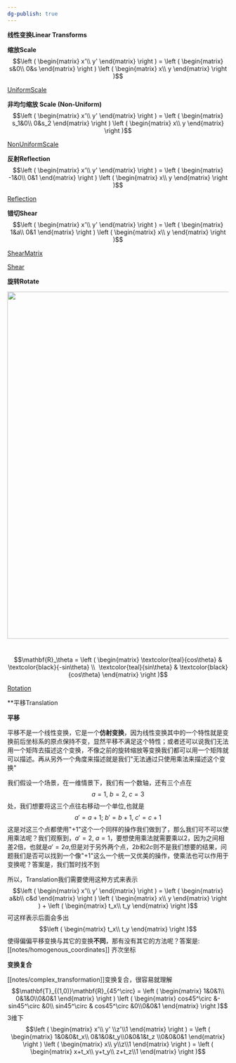 ```yaml
---
dg-publish: true
---
```

**线性变换Linear Transforms**

**缩放Scale**$$\left ( \begin{matrix} x'\\ y' \end{matrix} \right ) = \left ( \begin{matrix} s&0\\ 0&s \end{matrix} \right ) \left ( \begin{matrix} x\\ y \end{matrix} \right )$$

  

[UniformScale](https://cdn.jsdelivr.net/gh/aaronmack/image-hosting@master/mathematics/UniformScale.mp4 ':include :type=video controls width=100% height=360px')

  

**非均匀缩放 Scale (Non-Uniform)**$$\left ( \begin{matrix} x'\\ y' \end{matrix} \right ) = \left ( \begin{matrix} s_1&0\\ 0&s_2 \end{matrix} \right ) \left ( \begin{matrix} x\\ y \end{matrix} \right )$$

  

[NonUniformScale](https://cdn.jsdelivr.net/gh/aaronmack/image-hosting@master/mathematics/NonUniformScale.mp4 ':include :type=video controls width=100% height=360px')

  

**反射Reflection**$$\left ( \begin{matrix} x'\\ y' \end{matrix} \right ) = \left ( \begin{matrix} -1&0\\ 0&1 \end{matrix} \right ) \left ( \begin{matrix} x\\ y \end{matrix} \right )$$

  

[Reflection](https://cdn.jsdelivr.net/gh/aaronmack/image-hosting@master/mathematics/Reflection.mp4 ':include :type=video controls width=100% height=360px')

  

**错切Shear**$$\left ( \begin{matrix} x'\\ y' \end{matrix} \right ) = \left ( \begin{matrix} 1&a\\ 0&1 \end{matrix} \right ) \left ( \begin{matrix} x\\ y \end{matrix} \right )$$

  

[ShearMatrix](https://cdn.jsdelivr.net/gh/aaronmack/image-hosting@master/mathematics/ShearMatrix.mp4 ':include :type=video controls width=100% height=360px')

  

[Shear](https://cdn.jsdelivr.net/gh/aaronmack/image-hosting@master/mathematics/Shear.mp4 ':include :type=video controls width=100% height=360px')

  

**旋转Rotate**<div align=center><img src="https://cdn.jsdelivr.net/gh/aaronmack/image-hosting@master/mathematics/手绘-Rotate.3lljascgw0k0.webp" width="790"></div>

    $$\mathbf{R}_\theta = \left ( \begin{matrix} \textcolor{teal}{cos\theta} & \textcolor{black}{-sin\theta} \\  \textcolor{teal}{sin\theta} & \textcolor{black}{cos\theta} \end{matrix} \right )$$

  

[Rotation](https://cdn.jsdelivr.net/gh/aaronmack/image-hosting@master/mathematics/Rotation.mp4 ':include :type=video controls width=100% height=360px')

  

**平移Translation

**平移**

平移不是一个线性变换，它是一个**仿射变换**，因为线性变换其中的一个特性就是变换前后坐标系的原点保持不变，显然平移不满足这个特性；或者还可以说我们无法用一个矩阵去描述这个变换，不像之前的旋转缩放等变换我们都可以用一个矩阵就可以描述。再从另外一个角度来描述就是我们"无法通过只使用乘法来描述这个变换"

我们假设一个场景，在一维情景下，我们有一个数轴，还有三个点在$$a=1,\ b=2,\ c=3$$处，我们想要将这三个点往右移动一个单位,也就是$$a'=a+1;\ b'=b+1,\ c'=c+1$$这是对这三个点都使用"+1"这个一个同样的操作我们做到了，那么我们可不可以使用乘法呢？我们观察到，$a'=2,\ a=1$，要想使用乘法就需要乘以$2$，因为之间相差$2$倍，也就是$a'=2a$,但是对于另外两个点，$2b$和$2c$则不是我们想要的结果，问题我们是否可以找到一个像"+1"这么一个统一又优美的操作，使乘法也可以作用于变换呢？答案是，我们暂时找不到

所以，Translation我们需要使用这种方式来表示$$\left ( \begin{matrix} x'\\ y' \end{matrix} \right ) = \left ( \begin{matrix} a&b\\ c&d \end{matrix} \right ) \left ( \begin{matrix} x\\ y \end{matrix} \right ) + \left ( \begin{matrix} t_x\\ t_y \end{matrix} \right )$$可这样表示后面会多出$$\left ( \begin{matrix} t_x\\ t_y \end{matrix} \right )$$使得偏偏平移变换与其它的变换**不同**，那有没有其它的方法呢？答案是: [[notes/homogenous_coordinates]] 齐次坐标


**变换复合**

[[notes/complex_transformation]]变换复合，很容易就理解$$\mathbf{T}_{(1,0)}\mathbf{R}_{45^\circ} = \left ( \begin{matrix} 1&0&1\\ 0&1&0\\0&0&1 \end{matrix} \right ) \left ( \begin{matrix} cos45^\circ &-sin45^\circ &0\\ sin45^\circ & cos45^\circ &0\\0&0&1 \end{matrix} \right )$$3维下$$\left ( \begin{matrix} x'\\ y' \\z'\\1 \end{matrix} \right ) = \left ( \begin{matrix} 1&0&0&t_x\\ 0&1&0&t_y\\0&0&1&t_z \\0&0&0&1 \end{matrix} \right ) \left ( \begin{matrix} x\\ y\\z\\1 \end{matrix} \right ) = \left ( \begin{matrix} x+t_x\\ y+t_y\\ z+t_z\\1 \end{matrix} \right )$$